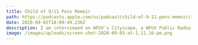 ```yaml
---
title: Child of 9/11 Pens Memoir
path: https://podcasts.apple.com/us/podcast/child-of-9-11-pens-memoir/id168241302?i=1000489822699
date: 2020-09-02T18:09:49.236Z
description: I am interviewed on WFUV's Cityscape, a WFUV Public Radio podcast.
image: /images/uploads/screen-shot-2020-09-03-at-2.11.16-pm.png
---
```

